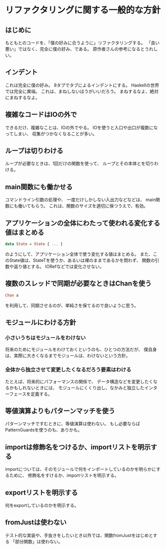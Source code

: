 リファクタリングに関する一般的な方針
====================================

はじめに
--------

もともとのコードを、「僕の好みに合うように」リファクタリングする。
「良い悪い」ではなく、完全に僕の好み、である。
原作者さんの参考になるとうれしい。

インデント
----------

これは完全に僕の好み。
8タブでタブによるインデントにする。
Haskellの世界では完全に異端。
これは、まねしないほうがいいだろう。
まねするなよ、絶対にまねするなよ。

複雑なコードはIOの外で
----------------------

できるだけ、複雑なことは、IOの外でやる。
IOを使うと入口や出口が複数になってしまい、
収集がつかなくなることが多い。

ループは切りわける
------------------

ループが必要なときは、1回だけの関数を使って、
ループとその本体とを切りわける。

main関数にも働かせる
--------------------

コマンドライン引数の処理や、
一度だけしかしない入出力などなどは、
main関数にも働いてもらう。
これは、関数のサイズを適切に保つうえで、有効。

アプリケーションの全体にわたって使われる変化する値はまとめる
------------------------------------------------------------

```haskell
data State = State { ... }
```

のようにして、アプリケーション全体で使う変化する値はまとめる。
また、このState値は、StateTを使うか、あるいは裸のままであるかを問わず、
関数の引数や返り値とする。
IORefなどでは変化させない。

複数のスレッドで同期が必要なときはChanを使う
--------------------------------------------

```haskell
Chan a
```

を利用して、同期させるのが、単純さを保てるので良いように思う。

モジュールにわける方針
----------------------

### 小さいうちはモジュールをわけない

将来のためにモジュールをわけておくというのも、ひとつの方法だが、
僕自身は、実際に大きくなるまでモジュールは、わけないという方針。

### 全体から独立させて変更したくなるだろう要素はわける

たとえば、将来的にパフォーマンスの関係で、
データ構造などを変更したくなるかもしれないときには、
モジュールにくくり出し、なかみと独立したインターフェースを定義する。

等値演算よりもパターンマッチを使う
----------------------------------

パターンマッチですむときに、等値演算は使わない。
もし必要ならばPatternGuardsを使うのも、ありかも。

importは修飾名をつけるか、importリストを明示する
------------------------------------------------

importについては、そのモジュールで何をインポートしているのかを明らかにするために、
修飾名をすけるか、importリストを明示する。

exportリストを明示する
----------------------

何をexportしているのかを明示する。

fromJustは使わない
------------------

テスト的な実装や、手抜きをしたいとき以外では、関数fromJustをはじめとする
「部分関数」は使わない。
